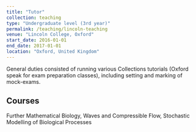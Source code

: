 ```yaml
---
title: "Tutor"
collection: teaching
type: "Undergraduate level (3rd year)"
permalink: /teaching/lincoln-teaching
venue: "Lincoln College, Oxford"
start_date: 2016-01-01
end_date: 2017-01-01
location: "Oxford, United Kingdom"
---
```


General duties consisted of running various Collections tutorials (Oxford speak for exam preparation classes), including setting and marking of mock-exams.

## Courses

Further Mathematical Biology, Waves and Compressible Flow, Stochastic Modelling of Biological Processes
